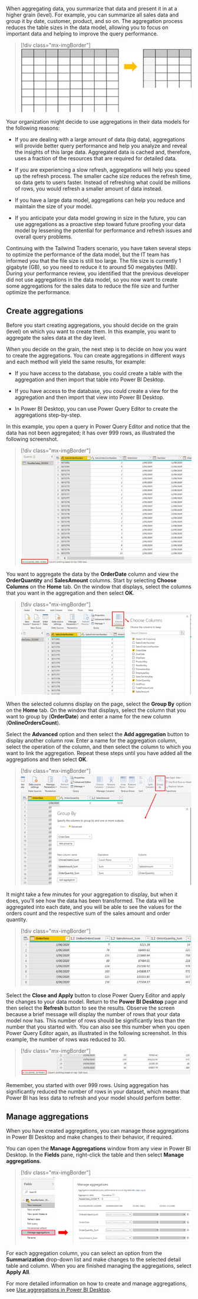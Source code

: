 When aggregating data, you summarize that data and present it in at a higher grain (level). For example, you can summarize all sales data and group it by date, customer, product, and so on. The aggregation process reduces the table sizes in the data model, allowing you to focus on important data and helping to improve the query performance.

> [!div class="mx-imgBorder"]
> [![Aggregate data to reduce row size](../media/6-aggregate-data-overview.ss.png)](../media/6-aggregate-data-overview.ss.png#lightbox)

Your organization might decide to use aggregations in their data models for the following reasons:

-   If you are dealing with a large amount of data (big data), aggregations will provide better query performance and help you analyze and reveal the insights of this large data. Aggregated data is cached and, therefore, uses a fraction of the resources that are required for detailed data.

-   If you are experiencing a slow refresh, aggregations will help you speed up the refresh process. The smaller cache size reduces the refresh time, so data gets to users faster. Instead of refreshing what could be millions of rows, you would refresh a smaller amount of data instead.

-   If you have a large data model, aggregations can help you reduce and maintain the size of your model.

-   If you anticipate your data model growing in size in the future, you can use aggregations as a proactive step toward future proofing your data model by lessening the potential for performance and refresh issues and overall query problems.

Continuing with the Tailwind Traders scenario, you have taken several steps to optimize the performance of the data model, but the IT team has informed you that the file size is still too large. The file size is currently 1 gigabyte (GB), so you need to reduce it to around 50 megabytes (MB). During your performance review, you identified that the previous developer did not use aggregations in the data model, so you now want to create some aggregations for the sales data to reduce the file size and further optimize the performance.

## Create aggregations

Before you start creating aggregations, you should decide on the grain (level) on which you want to create them. In this example, you want to aggregate the sales data at the day level.

When you decide on the grain, the next step is to decide on how you want to create the aggregations. You can create aggregations in different ways and each method will yield the same results, for example:

-   If you have access to the database, you could create a table with the aggregation and then import that table into Power BI Desktop.

-   If you have access to the database, you could create a view for the aggregation and then import that view into Power BI Desktop.

-   In Power BI Desktop, you can use Power Query Editor to create the aggregations step-by-step.

In this example, you open a query in Power Query Editor and notice that the data has not been aggregated; it has over 999 rows, as illustrated the following screenshot.

> [!div class="mx-imgBorder"]
> [![Before aggregation high number of rows](../media/6-aggregate-data-before-ssm.png)](../media/6-aggregate-data-before-ssm.png#lightbox)

You want to aggregate the data by the **OrderDate** column and view the **OrderQuantity** and **SalesAmount** columns. Start by selecting **Choose Columns** on the **Home** tab. On the window that displays, select the columns that you want in the aggregation and then select **OK**.

> [!div class="mx-imgBorder"]
> [![Choose columns to use in aggregation](../media/6-aggregate-choose-columns-ssm.png)](../media/6-aggregate-choose-columns-ssm.png#lightbox)

When the selected columns display on the page, select the **Group By** option on the **Home** tab. On the window that displays, select the column that you want to group by (**OrderDate**) and enter a name for the new column (**OnlineOrdersCount**).

Select the **Advanced** option and then select the **Add aggregation** button to display another column row. Enter a name for the aggregation column, select the operation of the column, and then select the column to which you want to link the aggregation. Repeat these steps until you have added all the aggregations and then select **OK**.

> [!div class="mx-imgBorder"]
> [![Select group and add aggregations](../media/6-aggregate-group-ssm.png)](../media/6-aggregate-group-ssm.png#lightbox)

It might take a few minutes for your aggregation to display, but when it does, you'll see how the data has been transformed. The data will be aggregated into each date, and you will be able to see the values for the orders count and the respective sum of the sales amount and order quantity.

> [!div class="mx-imgBorder"]
> [![Result of aggregation](../media/6-aggregate-data-after-new-columns-ss.png)](../media/6-aggregate-data-after-new-columns-ss.png#lightbox)

Select the **Close and Apply** button to close Power Query Editor and apply the changes to your data model. Return to the **Power BI Desktop** page and then select the **Refresh** button to see the results. Observe the screen because a brief message will display the number of rows that your data model now has. This number of rows should be significantly less than the number that you started with. You can also see this number when you open Power Query Editor again, as illustrated in the following screenshot. In this example, the number of rows was reduced to 30.

> [!div class="mx-imgBorder"]
> [![After aggregation low number of rows](../media/6-aggregate-data-after-less-rows-ssm.png)](../media/6-aggregate-data-after-less-rows-ssm.png#lightbox)

Remember, you started with over 999 rows. Using aggregation has significantly reduced the number of rows in your dataset, which means that Power BI has less data to refresh and your model should perform better.

## Manage aggregations

When you have created aggregations, you can manage those aggregations in Power BI Desktop and make changes to their behavior, if required.

You can open the **Manage Aggregations** window from any view in Power BI Desktop. In the **Fields** pane, right-click the table and then select **Manage aggregations**.

> [!div class="mx-imgBorder"]
> [![Open manage aggregations window](../media/6-open-manage-aggregations-window-ssm.png)](../media/6-open-manage-aggregations-window-ssm.png#lightbox)

For each aggregation column, you can select an option from the **Summarization** drop-down list and make changes to the selected detail table and column. When you are finished managing the aggregations, select **Apply All**.

For more detailed information on how to create and manage aggregations, see [Use aggregations in Power BI Desktop](https://docs.microsoft.com/power-bi/transform-model/desktop-aggregations/?azure-portal=true).
